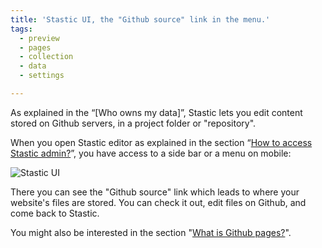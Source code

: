 ```yaml
---
title: 'Stastic UI, the "Github source" link in the menu.'
tags:
  - preview
  - pages
  - collection
  - data
  - settings

---
```

As explained in the “[Who owns my data]”, Stastic lets you edit content stored on Github servers, in a project folder or "repository". 

When you open Stastic editor as explained in the section “[How to access Stastic admin?](/docs/how-to-access-stastic-admin)”, you have access to a side bar or a menu on mobile:

![Stastic UI](https://www.stastic.net//assets/2019-08-03-775924.png)

There you can see the "Github source" link which leads to where your website's files are stored. You can check it out, edit files on Github, and come back to Stastic.

You might also be interested in the section "[What is Github pages?](/docs/what-is-github-pages)".
